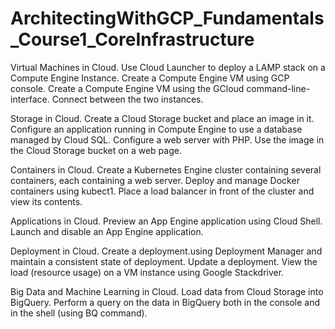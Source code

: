 # ArchitectingWithGCP_Fundamentals_Course1_CoreInfrastructure

Virtual Machines in Cloud. 
Use Cloud Launcher to deploy a LAMP stack on a Compute Engine Instance. Create a Compute Engine VM using GCP console. Create a Compute Engine VM using the GCloud command-line-interface. Connect between the two instances.    



Storage in Cloud. 
Create a Cloud Storage bucket and place an image in it.  Configure an application running in Compute Engine to use a database managed by Cloud SQL.  Configure a web server with PHP. Use the image in the Cloud Storage bucket on a web page.    



Containers in Cloud. 
Create a Kubernetes Engine cluster containing several containers, each containing a web server. Deploy and manage Docker containers using kubect1. Place a load balancer in front of the cluster and view its contents.    



Applications in Cloud. 
Preview an App Engine application using Cloud Shell.  Launch and disable an App Engine application.      



Deployment in Cloud.
Create a deployment.using Deployment Manager and maintain a consistent state of deployment.  Update a deployment.  View the load (resource usage) on a VM instance using Google Stackdriver.    



Big Data and Machine Learning in Cloud. 
Load data from Cloud Storage into BigQuery.  Perform a query on the data in BigQuery both in the console and in the shell (using BQ command).
